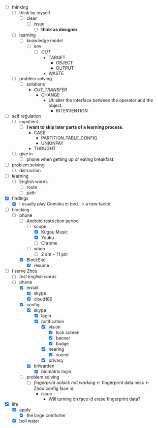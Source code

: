 - [ ] thinking
    - [ ] think by myself
        - [ ] clear
            - [ ] issue
                - [ ] **think as designer**
    - [ ] learning
        - [ ] knowledge model
            - [ ] env
                - [ ] *OUT*
                    - TARGET
                        - OBJECT
                        - OUTPUT
                    - WASTE
    -  [ ] problem solving
        - [ ] solutions
            - *CUT_TRANSFER*
                - CHANGE
                    - UI: alter the interface between the operator and the object.
                        - INTERVENTION
- [ ] self regulation
    - [ ] impatient
        - [ ] **I want to skip later parts of a learning process.**
            - CASE
                - PARTITION_TABLE_CONFIG
                - UNIONPAY
            - THOUGHT
    - [ ] give in 
        - [ ] phone when getting up or eating breakfast.
- [ ] problem solving
    - [ ] distraction
- [ ] learning
    - [ ] English words
        - [ ] route
        - [ ] path
- [x] findings
    - [x] I usually play Gomoku in bed. -> a new factor
- [ ] blocking
    - [ ] phone
        - [ ] Android restriction period
            - [ ] scope
                - [x] Kugou Music
                - [x] Youku
                - [ ] Chrome
            - [ ] when
                - [ ] 2 am ~ 11 pm
        - [x] BlockSite
            - [x] resume
- [ ] I serve Zhou
    - [ ] *test English words*
    - [ ] phone
        - [x] install
            - [x] skype
            - [x] cloud189
        - [x] config
            - [x] skype
                - [x] login
                - [x] notification
                    - [x] vision
                        - [x] lock screen
                        - [x] banner
                        - [x] badge
                    - [x] hearing
                        - [x] sound
                    - [x] privacy
            - [x] bitwarden
                - [x] biomatrix login
        - [ ] problem solving
            - [ ] *fingerprint unlock not working*
                <- fingerprint data miss <- Zhou config face id
                - issue
                    - Will turning on face id erase fingerprint data? 
- [x] life
    - [x] apply
        - [x] the large comforter
    - [x] boil water